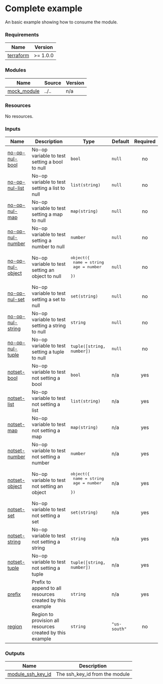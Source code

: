 # Complete example

An basic example showing how to consume the module.

<!-- BEGINNING OF PRE-COMMIT-TERRAFORM DOCS HOOK -->
### Requirements

| Name | Version |
|------|---------|
| <a name="requirement_terraform"></a> [terraform](#requirement\_terraform) | >= 1.0.0 |

### Modules

| Name | Source | Version |
|------|--------|---------|
| <a name="module_mock_module"></a> [mock\_module](#module\_mock\_module) | ../.. | n/a |

### Resources

No resources.

### Inputs

| Name | Description | Type | Default | Required |
|------|-------------|------|---------|:--------:|
| <a name="input_no-op-nul-bool"></a> [no-op-nul-bool](#input\_no-op-nul-bool) | No-op variable to test setting a bool to null | `bool` | `null` | no |
| <a name="input_no-op-nul-list"></a> [no-op-nul-list](#input\_no-op-nul-list) | No-op variable to test setting a list to null | `list(string)` | `null` | no |
| <a name="input_no-op-nul-map"></a> [no-op-nul-map](#input\_no-op-nul-map) | No-op variable to test setting a map to null | `map(string)` | `null` | no |
| <a name="input_no-op-nul-number"></a> [no-op-nul-number](#input\_no-op-nul-number) | No-op variable to test setting a number to null | `number` | `null` | no |
| <a name="input_no-op-nul-object"></a> [no-op-nul-object](#input\_no-op-nul-object) | No-op variable to test setting an object to null | <pre>object({<br/>    name = string<br/>    age  = number<br/>  })</pre> | `null` | no |
| <a name="input_no-op-nul-set"></a> [no-op-nul-set](#input\_no-op-nul-set) | No-op variable to test setting a set to null | `set(string)` | `null` | no |
| <a name="input_no-op-nul-string"></a> [no-op-nul-string](#input\_no-op-nul-string) | No-op variable to test setting a string to null | `string` | `null` | no |
| <a name="input_no-op-nul-tuple"></a> [no-op-nul-tuple](#input\_no-op-nul-tuple) | No-op variable to test setting a tuple to null | `tuple([string, number])` | `null` | no |
| <a name="input_notset-bool"></a> [notset-bool](#input\_notset-bool) | No-op variable to test not setting a bool | `bool` | n/a | yes |
| <a name="input_notset-list"></a> [notset-list](#input\_notset-list) | No-op variable to test not setting a list | `list(string)` | n/a | yes |
| <a name="input_notset-map"></a> [notset-map](#input\_notset-map) | No-op variable to test not setting a map | `map(string)` | n/a | yes |
| <a name="input_notset-number"></a> [notset-number](#input\_notset-number) | No-op variable to test not setting a number | `number` | n/a | yes |
| <a name="input_notset-object"></a> [notset-object](#input\_notset-object) | No-op variable to test not setting an object | <pre>object({<br/>    name = string<br/>    age  = number<br/>  })</pre> | n/a | yes |
| <a name="input_notset-set"></a> [notset-set](#input\_notset-set) | No-op variable to test not setting a set | `set(string)` | n/a | yes |
| <a name="input_notset-string"></a> [notset-string](#input\_notset-string) | No-op variable to test not setting a string | `string` | n/a | yes |
| <a name="input_notset-tuple"></a> [notset-tuple](#input\_notset-tuple) | No-op variable to test not setting a tuple | `tuple([string, number])` | n/a | yes |
| <a name="input_prefix"></a> [prefix](#input\_prefix) | Prefix to append to all resources created by this example | `string` | n/a | yes |
| <a name="input_region"></a> [region](#input\_region) | Region to provision all resources created by this example | `string` | `"us-south"` | no |

### Outputs

| Name | Description |
|------|-------------|
| <a name="output_module_ssh_key_id"></a> [module\_ssh\_key\_id](#output\_module\_ssh\_key\_id) | The ssh\_key\_id from the module |
<!-- END OF PRE-COMMIT-TERRAFORM DOCS HOOK -->
